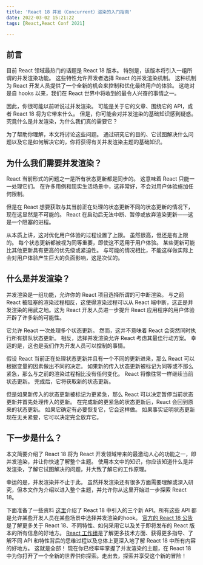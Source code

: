 ```yaml
---
title: 'React 18 并发（Concurrent）渲染的入门指南'
date: 2022-03-02 15:21:22
tags: [React,React Conf 2021]

---
```


## 前言
目前 React 领域最热门的话题是 React 18 版本。 特别是，该版本将引入一组所谓的并发渲染功能。 这些特性允许开发者选择 React 的并发渲染机制。 这种机制为 React 开发人员提供了一个全新的机会来控制和优化最终用户的体验。 这绝对是自 hooks 以来，我们在 React 世界中将收到的最令人兴奋的事情之一。

因此，你很可能以前听说过并发渲染。 可能是关于它的文章、围绕它的 API，或者 React 18 将为它带来什么。 但是，你可能会对并发渲染的基础知识感到疑惑。 究竟什么是并发渲染，为什么我们真的需要它？

为了帮助你理解，本文将讨论这些问题。 通过研究它的目的、它试图解决什么问题以及它是如何解决它的，你将获得有关并发渲染主题的基础知识。

## 为什么我们需要并发渲染？
React 当前形式的问题之一是所有状态更新都是同步的。 这意味着 React 只能一一处理它们。 在许多用例和现实生活场景中，这非常好，不会对用户体验施加任何限制。

但是在 React 想要获取与其当前正在处理的状态更新不同的状态更新的情况下，现在这显然是不可能的。 React 在启动后无法中断、暂停或放弃渲染更新——这是一个阻塞的进程。

从本质上讲，这对优化用户体验的过程设置了上限。 虽然很高，但还是有上限的。 每个状态更新都被视为同等重要，即使这不适用于用户体验。 某些更新可能比其他更新具有更高的优先级或紧迫性。 与可能的情况相比，不能这样做实际上会对用户体验产生巨大的负面影响，这是次优的。

## 什么是并发渲染？
并发渲染是一组功能，允许你的 React 项目选择所谓的可中断渲染。 与之前 React 被阻塞的渲染过程相反，这使得渲染过程可以从 React 端中断，这正是并发渲染的用武之地。这为 React 开发人员进一步提升 React 应用程序的用户体验开辟了许多新的可能性。

它允许 React 一次处理多个状态更新。 然而，这并不意味着 React 会突然同时执行所有排队状态更新。 相反，选择并发渲染允许 React 考虑其最佳行动方案。 幸运的是，这也是我们作为开发人员可以控制的事情。

假设 React 当前正在处理状态更新并且有一个不同的更新进来，那么 React 可以根据变量的因素做出不同的决定。 如果新的传入状态更新被标记为同等或不那么紧急，那么与之前的渲染过程相比没有任何变化。 React 将像往常一样继续当前状态更新。 完成后，它将获取新的状态更新。

但是如果新传入的状态更新被标记为更紧急，那么 React 可以决定暂停当前状态更新并首先处理传入的更新。 在完成新的更紧急的状态更新后，React 会回到原来的状态更新。 如果它确定有必要恢复它，它会这样做。 如果事实证明状态更新现在无关紧要，它可以决定完全放弃它。

## 下一步是什么？
本文简要介绍了 React 18 将为 React 开发领域带来的最激动人心的功能之一，即并发渲染，并让你快速了解整个主题。 使用本文中的知识，你应该知道什么是并发渲染，了解它试图解决的问题，并大致了解它的工作原理。

幸运的是，并发渲染并不止于此。 虽然并发渲染还有很多方面需要理解或深入研究，但本文作为介绍以进入整个主题，并允许你从这里开始进一步探索 React 18。

下面准备了一些资料
[这里](https://umeimmense.github.io/post/tan-suo-react-18-de-san-ge-xin-api/)介绍了 React 18 中引入的三个新 API。所有这些 API 都是允许某些开发人员在某些场景中选择并发渲染的hook。
[官方的 React 18 公告](https://reactjs.org/blog/2021/06/08/the-plan-for-react-18.html)是了解更多关于 React 18、不同特性、如何采用它以及关于即将发布的 React 版本的所有信息的好地方。
[React 工作组](https://github.com/reactwg/react-18/discussions)是了解更多技术方面、获得更多指导、了解不同 API 和特性背后的思维过程以及总体上更深入地了解 React 18 中所有内容的好地方。
这就是全部！ 现在你已经牢牢掌握了并发渲染的主题，在 React 18 中为你打开了一个全新的世界供你探索。走出去，探索并享受这个新的冒险！

